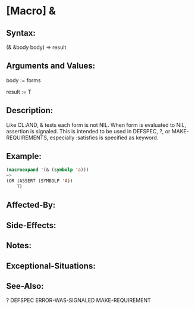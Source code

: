 # [Macro] &

## Syntax:

(& &body body) => result

## Arguments and Values:

body := forms

result := T

## Description:
Like CL:AND, & tests each form is not NIL.
When form is evaluated to NIL, assertion is signaled.
This is intended to be used in DEFSPEC, ?, or MAKE-REQUIREMENTS, especially :satisfies is specified as keyword.

## Example:
```lisp
(macroexpand '(& (symbolp 'a)))
=>
(OR (ASSERT (SYMBOLP 'A))
    T)
```

## Affected-By:

## Side-Effects:

## Notes:

## Exceptional-Situations:

## See-Also:

?
DEFSPEC
ERROR-WAS-SIGNALED
MAKE-REQUIREMENT
